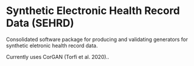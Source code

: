 # Synthetic Electronic Health Record Data (SEHRD)
Consolidated software package for producing and validating generators for synthetic eletronic health record data.

Currently uses CorGAN (Torfi et al. 2020)..
